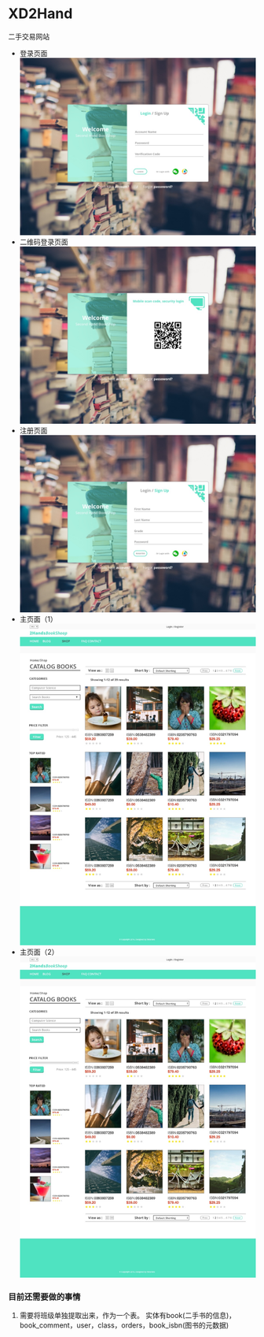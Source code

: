 # XD2Hand
二手交易网站

- 登录页面
![](https://github.com/XDCreater/ReadmeImage/raw/master/XD2Hand/Login.jpg)
- 二维码登录页面
![](https://github.com/XDCreater/ReadmeImage/raw/master/XD2Hand/QR%20Code%20Login.jpg)
- 注册页面
![](https://github.com/XDCreater/ReadmeImage/raw/master/XD2Hand/Registration.jpg)
- 主页面（1）
![](https://github.com/XDCreater/ReadmeImage/raw/master/XD2Hand/Main%20Page.jpg)
- 主页面（2）
![](https://github.com/XDCreater/ReadmeImage/raw/master/XD2Hand/Main%20Page%20(1).jpg)


### 目前还需要做的事情

1. 需要将班级单独提取出来，作为一个表。
    实体有book(二手书的信息)，book_comment，user，class，orders，book_isbn(图书的元数据)
